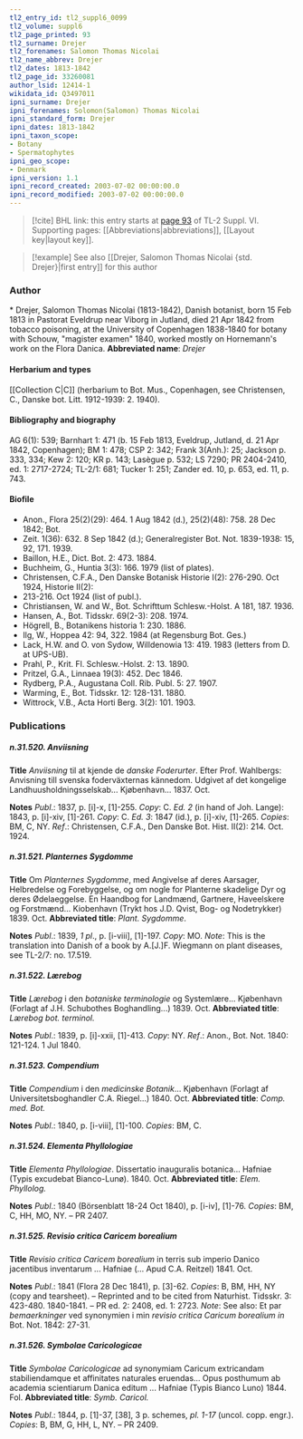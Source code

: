 ```yaml
---
tl2_entry_id: tl2_suppl6_0099
tl2_volume: suppl6
tl2_page_printed: 93
tl2_surname: Drejer
tl2_forenames: Salomon Thomas Nicolai
tl2_name_abbrev: Drejer
tl2_dates: 1813-1842
tl2_page_id: 33260081
author_lsid: 12414-1
wikidata_id: Q3497011
ipni_surname: Drejer
ipni_forenames: Solomon(Salomon) Thomas Nicolai
ipni_standard_form: Drejer
ipni_dates: 1813-1842
ipni_taxon_scope: 
- Botany
- Spermatophytes
ipni_geo_scope: 
- Denmark
ipni_version: 1.1
ipni_record_created: 2003-07-02 00:00:00.0
ipni_record_modified: 2003-07-02 00:00:00.0
---
```



> [!cite] BHL link: this entry starts at [page 93](https://www.biodiversitylibrary.org/page/33260081) of TL-2 Suppl. VI.
> Supporting pages: [[Abbreviations|abbreviations]], [[Layout key|layout key]].

> [!example] See also [[Drejer, Salomon Thomas Nicolai {std. Drejer}|first entry]] for this author

### Author

\* Drejer, Salomon Thomas Nicolai (1813-1842), Danish botanist, born 15 Feb 1813 in Pastorat Eveldrup near Viborg in Jutland, died 21 Apr 1842 from tobacco poisoning, at the University of Copenhagen 1838-1840 for botany with Schouw, "magister examen" 1840, worked mostly on Hornemann's work on the Flora Danica. 
**Abbreviated name**: *Drejer*

#### Herbarium and types

[[Collection C|C]] (herbarium to Bot. Mus., Copenhagen, see Christensen, C., Danske bot. Litt. 1912-1939: 2. 1940).

#### Bibliography and biography

AG 6(1): 539; Barnhart 1: 471 (b. 15 Feb 1813, Eveldrup, Jutland, d. 21 Apr 1842, Copenhagen); BM 1: 478; CSP 2: 342; Frank 3(Anh.): 25; Jackson p. 333, 334; Kew 2: 120; KR p. 143; Lasègue p. 532; LS 7290; PR 2404-2410, ed. 1: 2717-2724; TL-2/1: 681; Tucker 1: 251; Zander ed. 10, p. 653, ed. 11, p. 743.

#### Biofile

- Anon., Flora 25(2)(29): 464. 1 Aug 1842 (d.), 25(2)(48): 758. 28 Dec 1842; Bot.
- Zeit. 1(36): 632. 8 Sep 1842 (d.); Generalregister Bot. Not. 1839-1938: 15, 92, 171. 1939.
- Baillon, H.E., Dict. Bot. 2: 473. 1884.
- Buchheim, G., Huntia 3(3): 166. 1979 (list of plates).
- Christensen, C.F.A., Den Danske Botanisk Historie I(2): 276-290. Oct 1924, Historie II(2):
- 213-216. Oct 1924 (list of publ.).
- Christiansen, W. and W., Bot. Schrifttum Schlesw.-Holst. A 181, 187. 1936.
- Hansen, A., Bot. Tidsskr. 69(2-3): 208. 1974.
- Högrell, B., Botanikens historia 1: 230. 1886.
- Ilg, W., Hoppea 42: 94, 322. 1984 (at Regensburg Bot. Ges.)
- Lack, H.W. and O. von Sydow, Willdenowia 13: 419. 1983 (letters from D. at UPS-UB).
- Prahl, P., Krit. Fl. Schlesw.-Holst. 2: 13. 1890.
- Pritzel, G.A., Linnaea 19(3): 452. Dec 1846.
- Rydberg, P.A., Augustana Coll. Rib. Publ. 5: 27. 1907.
- Warming, E., Bot. Tidsskr. 12: 128-131. 1880.
- Wittrock, V.B., Acta Horti Berg. 3(2): 101. 1903.

### Publications

##### n.31.520. Anviisning

**Title**
*Anviisning* til at kjende de *danske Foderurter*. Efter Prof. Wahlbergs: Anvisning till svenska foderväxternas kännedom. Udgivet af det kongelige Landhuusholdningsselskab... Kjøbenhavn... 1837. Oct.

**Notes**
*Publ*.: 1837, p. \[i\]-x, \[1\]-255. *Copy*: C.
*Ed. 2* (in hand of Joh. Lange): 1843, p. \[i\]-xiv, \[1\]-261. *Copy*: C.
*Ed. 3*: 1847 (id.), p. \[i\]-xiv, \[1\]-265. *Copies*: BM, C, NY.
*Ref*.: Christensen, C.F.A., Den Danske Bot. Hist. II(2): 214. Oct. 1924.

##### n.31.521. Planternes Sygdomme

**Title**
Om *Planternes Sygdomme*, med Angivelse af deres Aarsager, Helbredelse og Forebyggelse, og om nogle for Planterne skadelige Dyr og deres Ødelaeggelse. En Haandbog for Landmænd, Gartnere, Haveelskere og Forstmænd... Kiobenhavn (Trykt hos J.D. Qvist, Bog- og Nodetrykker) 1839. Oct.
**Abbreviated title**: *Plant. Sygdomme*.

**Notes**
*Publ*.: 1839, *1 pl*., p. \[i-viii\], \[1\]-197. *Copy*: MO.
*Note*: This is the translation into Danish of a book by A.\[J.\]F. Wiegmann on plant diseases, see TL-2/7: no. 17.519.

##### n.31.522. Lærebog

**Title**
*Lærebog* i den *botaniske terminologie* og Systemlære... Kjøbenhavn (Forlagt af J.H. Schubothes Boghandling...) 1839. Oct.
**Abbreviated title**: *Lærebog bot. terminol.*

**Notes**
*Publ*.: 1839, p. \[i\]-xxii, \[1\]-413. *Copy*: NY.
*Ref*.: Anon., Bot. Not. 1840: 121-124. 1 Jul 1840.

##### n.31.523. Compendium

**Title**
*Compendium* i den *medicinske Botanik*... Kjøbenhavn (Forlagt af Universitetsboghandler C.A. Riegel...) 1840. Oct.
**Abbreviated title**: *Comp. med. Bot.*

**Notes**
*Publ*.: 1840, p. \[i-viii\], \[1\]-100. *Copies*: BM, C.

##### n.31.524. Elementa Phyllologiae

**Title**
*Elementa Phyllologiae*. Dissertatio inauguralis botanica... Hafniae (Typis excudebat Bianco-Lunø). 1840. Oct.
**Abbreviated title**: *Elem. Phyllolog.*

**Notes**
*Publ*.: 1840 (Börsenblatt 18-24 Oct 1840), p. \[i-iv\], \[1\]-76. *Copies*: BM, C, HH, MO, NY. – PR 2407.

##### n.31.525. Revisio critica Caricem borealium

**Title**
*Revisio critica Caricem borealium* in terris sub imperio Danico jacentibus inventarum ... Hafniae (... Apud C.A. Reitzel) 1841. Oct.

**Notes**
*Publ*.: 1841 (Flora 28 Dec 1841), p. \[3\]-62. *Copies*: B, BM, HH, NY (copy and tearsheet). – Reprinted and to be cited from Naturhist. Tidsskr. 3: 423-480. 1840-1841. – PR ed. 2: 2408, ed. 1: 2723.
*Note*: See also: Et par *bemaerkninger* ved synonymien i min *revisio critica Caricum borealium in* Bot. Not. 1842: 27-31.

##### n.31.526. Symbolae Caricologicae

**Title**
*Symbolae Caricologicae* ad synonymiam Caricum extricandam stabiliendamque et affinitates naturales eruendas... Opus posthumum ab academia scientiarum Danica editum ... Hafniae (Typis Bianco Luno) 1844. Fol.
**Abbreviated title**: *Symb. Caricol.*

**Notes**
*Publ*.: 1844, p. \[1\]-37, \[38\], 3 p. schemes, *pl. 1-17* (uncol. copp. engr.). *Copies*: B, BM, G, HH, L, NY. – PR 2409.

